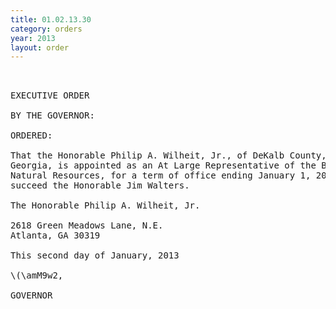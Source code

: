 ```yaml
---
title: 01.02.13.30
category: orders
year: 2013
layout: order
---
```


<pre> 

EXECUTIVE ORDER

BY THE GOVERNOR:

ORDERED:

That the Honorable Philip A. Wilheit, Jr., of DeKalb County,
Georgia, is appointed as an At Large Representative of the Board of
Natural Resources, for a term of office ending January 1, 2017, to
succeed the Honorable Jim Walters.

The Honorable Philip A. Wilheit, Jr.

2618 Green Meadows Lane, N.E.
Atlanta, GA 30319

This second day of January, 2013

\(\amM9w2,

GOVERNOR

</pre>

